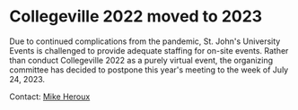 # Collegeville 2022 moved to 2023
Due to continued complications from the pandemic, St. John's University Events is challenged to provide adequate staffing for on-site events.  Rather than conduct Collegeville 2022 as a purely virtual event, the organizing committee has decided to postpone this year's meeting to the week of July 24, 2023.

Contact: [Mike Heroux](https://maherou.github.io)
